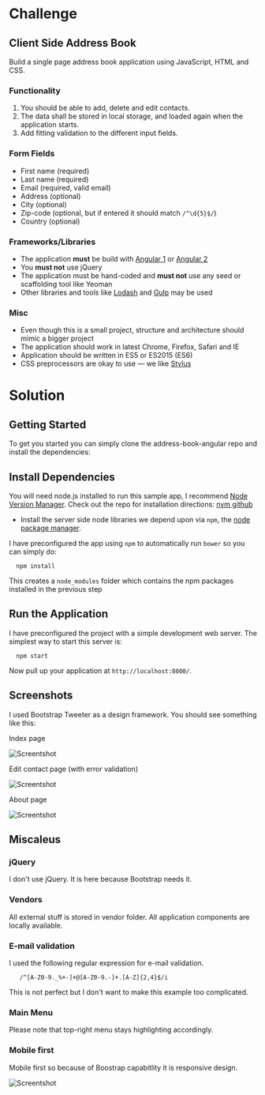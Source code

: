 # Challenge

## Client Side Address Book
Build a single page address book application using JavaScript, HTML and CSS.

### Functionality
1. You should be able to add, delete and edit contacts.
2. The data shall be stored in local storage, and loaded again when the application starts.
3. Add fitting validation to the different input fields.

### Form Fields
* First name (required)
* Last name (required)
* Email (required, valid email)
* Address (optional)
* City (optional)
* Zip-code (optional, but if entered it should match `/^\d{5}$/`)
* Country (optional)

### Frameworks/Libraries
* The application **must** be build with [Angular 1](https://angularjs.org/) or [Angular 2](https://angular.io/) 
* You **must not** use jQuery
* The application must be hand-coded and **must not** use any seed or scaffolding tool like Yeoman
* Other libraries and tools like [Lodash](https://lodash.com/) and [Gulp](http://gulpjs.com/) may be used

### Misc
* Even though this is a small project, structure and architecture should mimic a bigger project
* The application should work in latest Chrome, Firefox, Safari and IE
* Application should be written in ES5 or ES2015 (ES6)
* CSS preprocessors are okay to use — we like [Stylus](https://learnboost.github.io/stylus/)

# Solution

## Getting Started

To get you started you can simply clone the address-book-angular repo and install the dependencies:

## Install Dependencies

You will need node.js installed to run this sample app, I recommend [Node Version Manager](https://github.com/creationix/nvm). Check out the repo for installation directions: [nvm github](https://github.com/creationix/nvm)

* Install the server side node libraries we depend upon via ```npm```, the [node package manager](https://www.npmjs.org/).

I have preconfigured the app using ```npm``` to automatically run ```bower``` so you can simply do:

```
  npm install
```

This creates a ```node_modules``` folder which contains the npm packages installed in the previous step

## Run the Application

I have preconfigured the project with a simple development web server. The simplest way to start this server is:

```
  npm start
```

Now pull up your application at ```http://localhost:8000/```.

## Screenshots

I used Bootstrap Tweeter as a design framework. You should see something like this:

Index page

![Screentshot](https://github.com/szymon33/address-book-angular/blob/master/doc/index.png)

Edit contact page (with error validation)

![Screentshot](https://github.com/szymon33/address-book-angular/blob/master/doc/form.png)

About page

![Screentshot](https://github.com/szymon33/address-book-angular/blob/master/doc/about.png)

## Miscaleus

### jQuery

I don't use jQuery. It is here because Bootstrap needs it.

### Vendors

All external stuff is stored in vendor folder. All application components are locally available.

### E-mail validation

I used the following regular expression for e-mail validation.

```
   /^[A-Z0-9._%+-]+@[A-Z0-9.-]+.[A-Z]{2,4}$/i
```

This is not perfect but I don't want to make this example too complicated.

### Main Menu

Please note that top-right menu stays highlighting accordingly.

### Mobile first

Mobile first so because of Boostrap capabitlity it is responsive design.

![Screentshot](doc/responsive.png)
